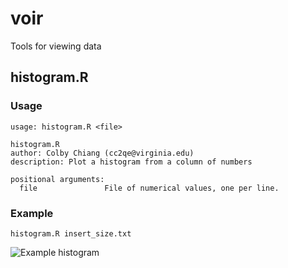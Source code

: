 voir
====

Tools for viewing data

## histogram.R
### Usage
```
usage: histogram.R <file>

histogram.R
author: Colby Chiang (cc2qe@virginia.edu)
description: Plot a histogram from a column of numbers

positional arguments:
  file               File of numerical values, one per line.
```

### Example
```
histogram.R insert_size.txt
```
![Example histogram](figures/example_histogram.png?raw=true "Example histogram")